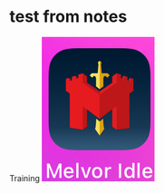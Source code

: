 # test from notes
Training
![image](docs/.attachments/27f4ce287475bf846be14fa5a99f9bb58b2c3ad5.png) 